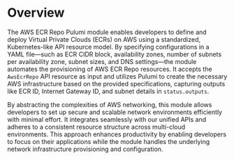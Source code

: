 # Overview

The AWS ECR Repo Pulumi module enables developers to define and deploy Virtual Private Clouds (ECRs) on AWS using a standardized, Kubernetes-like API resource model. By specifying configurations in a YAML file—such as ECR CIDR block, availability zones, number of subnets per availability zone, subnet sizes, and DNS settings—the module automates the provisioning of AWS ECR Repo resources. It accepts the `AwsEcrRepo` API resource as input and utilizes Pulumi to create the necessary AWS infrastructure based on the provided specifications, capturing outputs like ECR ID, Internet Gateway ID, and subnet details in `status.outputs`.

By abstracting the complexities of AWS networking, this module allows developers to set up secure and scalable network environments efficiently with minimal effort. It integrates seamlessly with our unified APIs and adheres to a consistent resource structure across multi-cloud environments. This approach enhances productivity by enabling developers to focus on their applications while the module handles the underlying network infrastructure provisioning and configuration.
